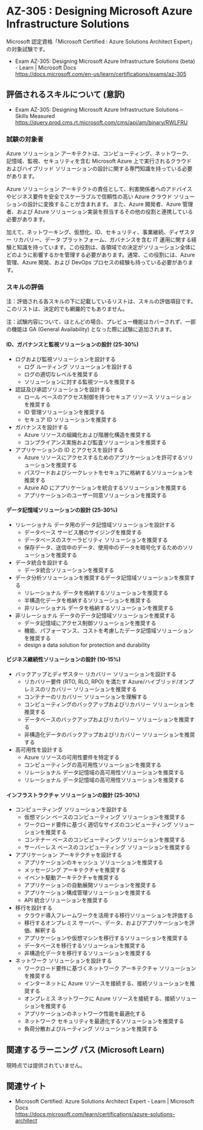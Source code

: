 # AZ-305 : Designing Microsoft Azure Infrastructure Solutions
Microsoft 認定資格「Microsoft Certified : Azure Solutions Architect Expert」の対象試験です。
- Exam AZ-305: Designing Microsoft Azure Infrastructure Solutions (beta) - Learn | Microsoft Docs  
  https://docs.microsoft.com/en-us/learn/certifications/exams/az-305

## 評価されるスキルについて (意訳)
- Exam AZ-305: Designing Microsoft Azure Infrastructure Solutions – Skills Measured
https://query.prod.cms.rt.microsoft.com/cms/api/am/binary/RWLFRU

### 試験の対象者
Azure ソリューション アーキテクトは、コンピューティング、ネットワーク、記憶域、監視、セキュリティを含む Microsoft Azure 上で実行されるクラウドおよびハイブリッド ソリューションの設計に関する専門知識を持っている必要があります。

Azure ソリューション アーキテクトの責任として、利害関係者へのアドバイスやビジネス要件を安全でスケーラブルで信頼性の高い Azure クラウド ソリューションの設計に変換することが含まれます。 また、Azure 開発者、Azure 管理者、および Azure ソリューション実装を担当するその他の役割と連携している必要があります。

加えて、ネットワーキング、仮想化、ID、セキュリティ、事業継続、ディザスター リカバリー、データ プラットフォーム、ガバナンスを含む IT 運用に関する経験と知識を持っています。この役割は、各領域での決定がソリューション全体にどのように影響するかを管理する必要があります。通常、この役割には、Azure 管理、Azure 開発、および DevOps プロセスの経験も持っている必要があります。

### スキルの評価
注：評価される各スキルの下に記載しているリストは、スキルの評価項目です。このリストは、決定的でも網羅的でもありません。

注：試験内容について、ほとんどの場合、プレビュー機能はカバーされず、一部の機能は GA (General Availability) となった際に試験に追加されます。

#### ID、ガバナンスと監視ソリューションの設計 (25-30%)
- ログおよび監視ソリューションを設計する
  - ログ ルーティング ソリューションを設計する
  - ログの適切なレベルを推奨する
  - ソリューションに対する監視ツールを推奨する
- 認証及び承認ソリューションを設計する
  - ロール ベースのアクセス制御を持つセキュア リソース ソリューションを推奨する
  - ID 管理ソリューションを推奨する
  - セキュア ID ソリューションを推奨する
- ガバナンスを設計する
  - Azure リソースの組織化および階層化構造を推奨する
  - コンプライアンス実施および監査ソリューションを推奨する
- アプリケーションの ID とアクセスを設計する
  - Azure リソースにアクセスするためのアプリケーションを許可するソリューションを推奨する
  - パスワードおよびシークレットをセキュアに格納するソリューションを推奨する
  - Azure AD にアプリケーションを統合するソリューションを推奨する
  - アプリケーションのユーザー同意ソリューションを推奨する
#### データ記憶域ソリューションの設計 (25-30%)
- リレーショナル データ用のデータ記憶域ソリューションを設計する
  - データベース サービス層のサイジングを推奨する
  - データベースのスケーラビリティ ソリューションを推奨する
  - 保存データ、送信中のデータ、使用中のデータを暗号化するためのソリューションを推奨する
- データ統合を設計する
  - データ統合ソリューションを推奨する
- データ分析ソリューションを推奨するデータ記憶域ソリューションを推奨する
  - リレーショナル データを格納するソリューションを推奨する
  - 半構造化データを格納するソリューションを推奨する
  - 非リレーショナル データを格納するソリューションを推奨する
- 非リレーショナル データのデータ記憶域ソリューションを推奨する
  - データ記憶域にアクセス制御ソリューションを推奨する
  - 機能、パフォーマンス、コストを考慮したデータ記憶域ソリューションを推奨する
  - design a data solution for protection and durability
#### ビジネス継続性ソリューションの設計 (10-15%)
- バックアップとディザスター リカバリー ソリューションを設計する
  - リカバリー要件 (RTO, RLO, RPO) を満たす Azure/ハイブリッド/オンプレミスのリカバリー ソリューションを推奨する
  - コンテナーのリカバリー ソリューションを理解する
  - コンピューティングのバックアップおよびリカバリー ソリューションを推奨する
  - データベースのバックアップおよびリカバリー ソリューションを推奨する
  - 非構造化データのバックアップおよびリカバリー ソリューションを推奨する
- 高可用性を設計する
  - Azure リソースの可用性要件を特定する
  - コンピューティングの高可用性ソリューションを推奨する
  - リレーショナル データ記憶域の高可用性ソリューションを推奨する
  - リレーショナル データ記憶域の高可用性ソリューションを推奨する
#### インフラストラクチャ ソリューションの設計 (25-30%)
- コンピューティング ソリューションを設計する
  - 仮想マシン ベースのコンピューティング ソリューションを推奨する
  - ワークロード要件に基づく適切なサイズのコンピューティング ソリューションを推奨する
  - コンテナー ベースのコンピューティング ソリューションを推奨する
  - サーバーレス ベースのコンピューティング ソリューションを推奨する
- アプリケーション アーキテクチャを設計する
  - アプリケーションのキャッシュ ソリューションを推奨する
  - メッセージング アーキテクチャを推奨する
  - イベント駆動アーキテクチャを推奨する
  - アプリケーションの自動展開ソリューションを推奨する
  - アプリケーション構成管理ソリューションを推奨する
  - API 統合ソリューションを推奨する
- 移行を設計する
  - クラウド導入フレームワークを活用する移行ソリューションを評価する
  - 移行するオンプレミス サーバー、データ、およびアプリケーションを評価、解釈する
  - アプリケーションや仮想マシンを移行するソリューションを推奨する
  - データベースを移行するソリューションを推奨する
  - 非構造化データを移行するソリューションを推奨する
- ネットワーク ソリューションを設計する
  - ワークロード要件に基づくネットワーク アーキテクチャ ソリューションを推奨する
  - インターネットに Azure リソースを接続する、接続ソリューションを推奨する
  - オンプレミス ネットワークに Azure リソースを接続する、接続ソリューションを推奨する
  - アプリケーションのネットワーク性能を最適化する
  - ネットワーク セキュリティを最適化するソリューションを推奨する
  - 負荷分散およびルーティング ソリューションを推奨する

## 関連するラーニング パス (Microsoft Learn)
現時点では提供されていません。

## 関連サイト
- Microsoft Certified: Azure Solutions Architect Expert - Learn | Microsoft Docs  
https://docs.microsoft.com/learn/certifications/azure-solutions-architect
